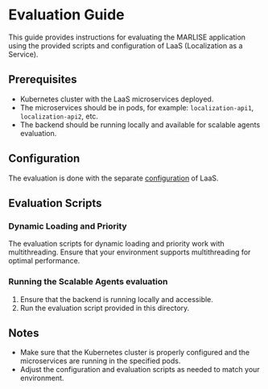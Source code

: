 # Evaluation Guide

This guide provides instructions for evaluating the MARLISE application using the provided scripts and configuration of LaaS (Localization as a Service).

## Prerequisites

- Kubernetes cluster with the LaaS microservices deployed.
- The microservices should be in pods, for example: `localization-api1`, `localization-api2`, etc.
- The backend should be running locally and available for scalable agents evaluation.

## Configuration

The evaluation is done with the separate [configuration](../../configs/localization/separate_services.yaml) of LaaS.

## Evaluation Scripts

### Dynamic Loading and Priority

The evaluation scripts for dynamic loading and priority work with multithreading. Ensure that your environment supports multithreading for optimal performance.

### Running the Scalable Agents evaluation

1. Ensure that the backend is running locally and accessible.
2. Run the evaluation script provided in this directory.

## Notes

- Make sure that the Kubernetes cluster is properly configured and the microservices are running in the specified pods.
- Adjust the configuration and evaluation scripts as needed to match your environment.
